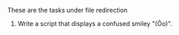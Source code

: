 These are the tasks under file redirection
1. Write a script that displays a confused smiley "(Ôo)".
